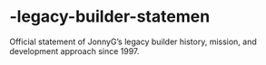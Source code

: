 # -legacy-builder-statemen
Official statement of JonnyG’s legacy builder history, mission, and development approach since 1997.
